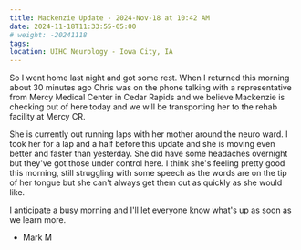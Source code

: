 ```yaml
---
title: Mackenzie Update - 2024-Nov-18 at 10:42 AM
date: 2024-11-18T11:33:55-05:00
# weight: -20241118
tags:
location: UIHC Neurology - Iowa City, IA
---
```


So I went home last night and got some rest.  When I returned this morning about 30 minutes ago Chris was on the phone talking with a representative from Mercy Medical Center in Cedar Rapids and we believe Mackenzie is checking out of here today and we will be transporting her to the rehab facility at Mercy CR.

She is currently out running laps with her mother around the neuro ward.  I took her for a lap and a half before this update and she is moving even better and faster than yesterday. She did have some headaches overnight but they've got those under control here.  I think she's feeling pretty good this morning, still struggling with some speech as the words are on the tip of her tongue but she can't always get them out as quickly as she would like.

I anticipate a busy morning and I'll let everyone know what's up as soon as we learn more.

- Mark M